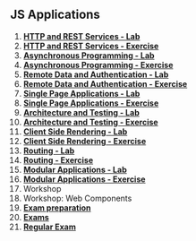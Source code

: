 ## JS Applications 

1. [**HTTP and REST Services - Lab**](https://github.com/polinadrumeva/JS-Developer---All-courses---SoftUni/tree/main/JS%20Applications/HTTP%20and%20REST%20Services%20-%20Lab)
2. [**HTTP and REST Services - Exercise**](https://github.com/polinadrumeva/JS-Developer---All-courses---SoftUni/tree/main/JS%20Applications/HTTP%20and%20REST%20Services%20-%20Exercise)
3. [**Asynchronous Programming - Lab**](https://github.com/polinadrumeva/JS-Developer---All-courses---SoftUni/tree/main/JS%20Applications/Asynchronous%20Programming%20-%20Lab)
4. [**Asynchronous Programming - Exercise**](https://github.com/polinadrumeva/JS-Developer---All-courses---SoftUni/tree/main/JS%20Applications/Asynchronous%20Programming%20-%20Exercise)
5. [**Remote Data and Authentication - Lab**](https://github.com/polinadrumeva/JS-Developer---All-courses---SoftUni/tree/main/JS%20Applications/Remote%20D2ata%20and%20Authentication%20-%20Lab)
6. [**Remote Data and Authentication - Exercise**](https://github.com/polinadrumeva/JS-Developer---All-courses---SoftUni/tree/main/JS%20Applications/Remote%20Data%20and%20Authentication%20-%20Exercise)
8. [**Single Page Applications - Lab**](https://github.com/polinadrumeva/JS-Developer---All-courses---SoftUni/tree/main/JS%20Applications/Single%20Page%20Applications%20-%20Lab)
9. [**Single Page Applications - Exercise**](https://github.com/polinadrumeva/JS-Developer---All-courses---SoftUni/tree/main/JS%20Applications/Single%20Page%20Applications%20-%20Exercise)
10. [**Architecture and Testing - Lab**](https://github.com/polinadrumeva/JS-Developer---All-courses---SoftUni/tree/main/JS%20Applications/Architecture%20and%20Testing%20-%20Lab)
11. [**Architecture and Testing - Exercise**](https://github.com/polinadrumeva/JS-Developer---All-courses---SoftUni/tree/main/JS%20Applications/Architecture%20and%20Testing%20-%20Exercise)
12. [**Client Side Rendering - Lab**](https://github.com/polinadrumeva/JS-Developer---All-courses---SoftUni/tree/main/JS%20Applications/Client%20Side%20Rendering%20-%20Lab)
13. [**Client Side Rendering - Exercise**](https://github.com/polinadrumeva/JS-Developer---All-courses---SoftUni/tree/main/JS%20Applications/Client%20Side%20Rendering%20-%20Exercise)
14. [**Routing - Lab**](https://github.com/polinadrumeva/JS-Developer---All-courses---SoftUni/tree/main/JS%20Applications/Routing%20-%20Lab)
15. [**Routing - Exercise**](https://github.com/polinadrumeva/JS-Developer---All-courses---SoftUni/tree/main/JS%20Applications/Routing%20-%20Exercise)
16. [**Modular Applications - Lab**](https://github.com/polinadrumeva/JS-Developer---All-courses---SoftUni/tree/main/JS%20Applications/Modular%20Applications%20-%20Lab)
17. [**Modular Applications - Exercise**](https://github.com/polinadrumeva/JS-Developer---All-courses---SoftUni/tree/main/JS%20Applications/Modular%20Applications%20-%20Exercise)
18. Workshop
19. Workshop: Web Components
20. [**Exam preparation**](https://github.com/polinadrumeva/JS-Developer---All-courses---SoftUni/tree/main/JS%20Applications/Exam%20Preparation)
21. [**Exams**](https://github.com/polinadrumeva/JS-Developer---All-courses---SoftUni/tree/main/JS%20Applications/Exams)
22. [**Regular Exam**](https://github.com/polinadrumeva/JS-Developer---All-courses---SoftUni/tree/main/JS%20Applications/Regular%20Exam)
